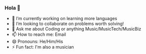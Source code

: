 ### Hola 👋


- 🔭 I’m currently working on learning more languages
- 👯 I’m looking to collaborate on problems worth solving!
- 💬 Ask me about Coding or anything Music/MusicTech/MusicBiz
- 📫 How to reach me: Email
- 😄 Pronouns: He/Him/His
- ⚡ Fun fact: I'm also a musician

<!--


-->
